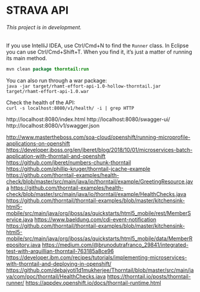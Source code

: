 # STRAVA API
###### This project is in development.


If you use IntelliJ IDEA, use Ctrl/Cmd+N to find the `Runner` class. In Eclipse you can use Ctrl/Cmd+Shift+T. When you find it, it’s just a matter of running its main method.

```java
mvn clean package thorntail:run
```

You can also run through a war package:<br>
`java -jar target/rhamt-effort-api-1.0-hollow-thorntail.jar target/rhamt-effort-api-1.0.war`

Check the health of the API:<br>
`curl -s localhost:8080/v1/health/ -i | grep HTTP`

http://localhost:8080/index.html
http://localhost:8080/swagger-ui/
http://localhost:8080/v1/swagger.json

http://www.mastertheboss.com/soa-cloud/openshift/running-microprofile-applications-on-openshift
https://developer.jboss.org/en/jberet/blog/2018/10/01/microservices-batch-application-with-thorntail-and-openshift
https://github.com/jberet/numbers-chunk-thorntail
https://github.com/phillip-kruger/thorntail-jcache-example
https://github.com/thorntail-examples/health-check/blob/master/src/main/java/io/thorntail/example/GreetingResource.java
https://github.com/thorntail-examples/health-check/blob/master/src/main/java/io/thorntail/example/HealthChecks.java
https://github.com/thorntail/thorntail-examples/blob/master/kitchensink-html5-mobile/src/main/java/org/jboss/as/quickstarts/html5_mobile/rest/MemberService.java
https://www.baeldung.com/cdi-event-notification
https://github.com/thorntail/thorntail-examples/blob/master/kitchensink-html5-mobile/src/main/java/org/jboss/as/quickstarts/html5_mobile/data/MemberRepository.java
https://medium.com/@brunodutrafranco_29841/integrated-test-with-arquillian-thorntail-763185a8ce96
https://developer.ibm.com/recipes/tutorials/implementing-microservices-with-thorntail-and-deploying-in-openshift/
https://github.com/debajyoti1d1mukherjee/Thorntail/blob/master/src/main/java/com/poc/thorntail/HealthChecks.java
https://thorntail.io/posts/thorntail-runner/
https://appdev.openshift.io/docs/thorntail-runtime.html

